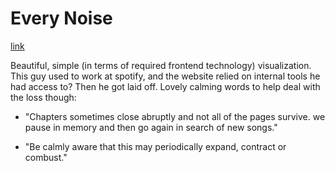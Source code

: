 # Every Noise

[link](https://www.everynoise.com/)

Beautiful, simple (in terms of required frontend technology) visualization. This guy used to work at spotify, and the website relied on internal tools he had access to? Then he got laid off. Lovely calming words to help deal with the loss though:

- "Chapters sometimes close abruptly and not all of the pages survive. we pause in memory and then go again in search of new songs."

- "Be calmly aware that this may periodically expand, contract or combust."